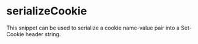 # serializeCookie
This snippet can be used to serialize a cookie name-value pair into a Set-Cookie header string.
